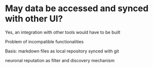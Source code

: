 # May data be accessed and synced with other UI?

Yes, an integration with other tools would have to be built

Problem of incompatible functionalities

Basis: markdown files as local repository synced with git

neuronal reputation as filter and discovery mechanism